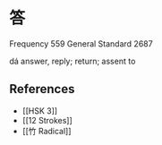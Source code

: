 # 答
Frequency 559
General Standard 2687

dá
answer, reply; return; assent to

## References
- [[HSK 3]]
- [[12 Strokes]]
- [[竹 Radical]]
